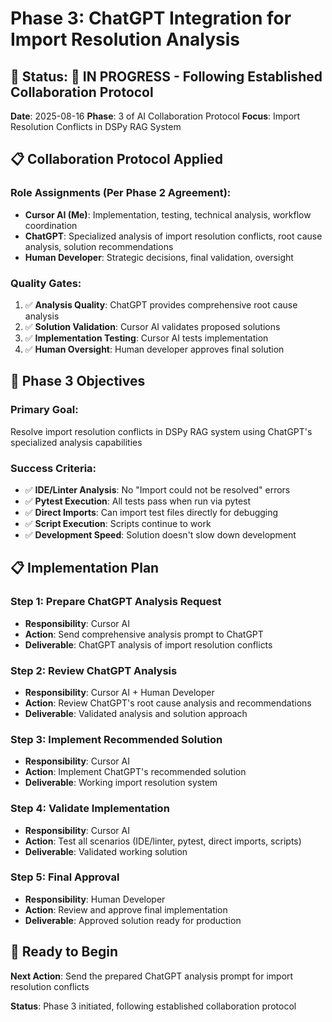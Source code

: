 # Phase 3: ChatGPT Integration for Import Resolution Analysis

## 🎯 **Status**: 🚀 **IN PROGRESS** - Following Established Collaboration Protocol

**Date**: 2025-08-16
**Phase**: 3 of AI Collaboration Protocol
**Focus**: Import Resolution Conflicts in DSPy RAG System

## 📋 **Collaboration Protocol Applied**

### **Role Assignments** (Per Phase 2 Agreement):
- **Cursor AI (Me)**: Implementation, testing, technical analysis, workflow coordination
- **ChatGPT**: Specialized analysis of import resolution conflicts, root cause analysis, solution recommendations
- **Human Developer**: Strategic decisions, final validation, oversight

### **Quality Gates**:
1. ✅ **Analysis Quality**: ChatGPT provides comprehensive root cause analysis
2. ✅ **Solution Validation**: Cursor AI validates proposed solutions
3. ✅ **Implementation Testing**: Cursor AI tests implementation
4. ✅ **Human Oversight**: Human developer approves final solution

## 🎯 **Phase 3 Objectives**

### **Primary Goal**:
Resolve import resolution conflicts in DSPy RAG system using ChatGPT's specialized analysis capabilities

### **Success Criteria**:
- ✅ **IDE/Linter Analysis**: No "Import could not be resolved" errors
- ✅ **Pytest Execution**: All tests pass when run via pytest
- ✅ **Direct Imports**: Can import test files directly for debugging
- ✅ **Script Execution**: Scripts continue to work
- ✅ **Development Speed**: Solution doesn't slow down development

## 📋 **Implementation Plan**

### **Step 1: Prepare ChatGPT Analysis Request**
- **Responsibility**: Cursor AI
- **Action**: Send comprehensive analysis prompt to ChatGPT
- **Deliverable**: ChatGPT analysis of import resolution conflicts

### **Step 2: Review ChatGPT Analysis**
- **Responsibility**: Cursor AI + Human Developer
- **Action**: Review ChatGPT's root cause analysis and recommendations
- **Deliverable**: Validated analysis and solution approach

### **Step 3: Implement Recommended Solution**
- **Responsibility**: Cursor AI
- **Action**: Implement ChatGPT's recommended solution
- **Deliverable**: Working import resolution system

### **Step 4: Validate Implementation**
- **Responsibility**: Cursor AI
- **Action**: Test all scenarios (IDE/linter, pytest, direct imports, scripts)
- **Deliverable**: Validated working solution

### **Step 5: Final Approval**
- **Responsibility**: Human Developer
- **Action**: Review and approve final implementation
- **Deliverable**: Approved solution ready for production

## 🚀 **Ready to Begin**

**Next Action**: Send the prepared ChatGPT analysis prompt for import resolution conflicts

**Status**: Phase 3 initiated, following established collaboration protocol
